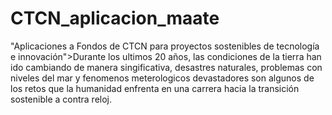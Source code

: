 # CTCN_aplicacion_maate
<html>
"Aplicaciones a Fondos de CTCN para proyectos sostenibles de tecnología e innovación"><font="impact"
Incribete!
Desde el Fondo de Tecnología e Innovación de la Red y Centro de de tecnologia Climática.
Principios y premisas:
                                                                                            
Durante los ultimos 20 años, las condiciones de la tierra han ido cambiando de manera singificativa, desastres naturales, problemas con niveles del mar y fenomenos meterologicos devastadores son algunos de los retos que la humanidad enfrenta en una carrera hacia la transición sostenible a contra reloj.                                                                                            
                                                                                            
</html>
